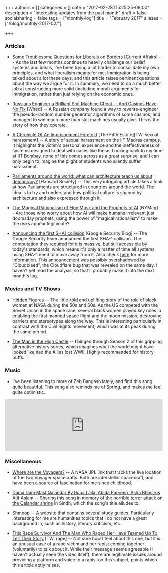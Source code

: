 +++
authors = []
categories = []
date = "2017-02-28T15:25:25-08:00"
description = "Interesting updates from the past month"
draft = false
socialsharing = false
tags = ["monthly-log"]
title = "February 2017"
aliases = ["/blog/monthly-2017-02/"]

+++

### Articles

- [Some Troublesome Questions for Liberals on Borders](https://www.currentaffairs.org/2016/10/some-troublesome-questions-for-liberals-on-borders) [Current Affairs] -- As the last few months continue to heavily challenge our belief systems and ideals, I've been trying a lot harder to consolidate my own principles, and what liberalism means for me. Immigration is being talked about a lot these days, and this article raises pertinent questions about the way we argue for it. In summary, we need to do a much better job at constructing more solid (including moral) arguments for immigration, rather than just relying on the economic ones.

- [Russians Engineer a Brilliant Slot Machine Cheat -- And Casinos Have No Fix](https://www.wired.com/2017/02/russians-engineer-brilliant-slot-machine-cheat-casinos-no-fix/) [Wired] -- A Russian company found a way to reverse-engineer the pseudo-random number generator algorithms of some casinos, and managed to win much more than slot machines usually give. This is the story of how they operate.

- [A Chronicle Of An Imprisonment Foretold](http://www.t5eiitm.org/2017/02/chronicle-imprisonment-foretold/) [The Fifth Estate][TW: sexual harassment] -- A story of sexual harassment on the IIT Madras campus. It highlights the victim's personal experience and the ineffectiveness of systems designed to deal with cases like these. Looking back to my time at IIT Bombay, none of this comes across as a great surprise, and I can only begin to imagine the plight of students who silently suffer harassment.

- [Parliaments around the world: what can architecture teach us about democracy?](http://blog.hansardsociety.org.uk/parliaments-around-the-world-what-can-architecture-can-teach-us-about-democracy/) [Hansard Society] -- This very intriguing article takes a look at how Parliaments are structured in countries around the world. The idea is to try and understand how political culture is shaped by architecture and also expressed through it.

- [The Magical Rationalism of Elon Musk and the Prophets of AI](http://nymag.com/selectall/2017/02/the-magical-rationalism-of-elon-musk-and-the-prophets-of-ai.html) [NYMag] -- Are those who worry about how AI will make humans irrelevant just doomsday prophets, using the power of "magical rationalism" to make the risks appear legitimate?

- [Announcing the first SHA1 collision](https://security.googleblog.com/2017/02/announcing-first-sha1-collision.html) [Google Security Blog] -- The Google Security team announced the first SHA-1 collision. The computation they required for it is massive, but still accessible by today's standards, which means it's only a matter of time all systems using SHA-1 need to move away from it. Also check [here](http://shattered.io/) for more information. This announcement was possibly overshadowed by "Cloudbleed", the Cloudflare bug that was revealed on the same day. I haven't yet read the analysis, so that'll probably make it into the next month's log.

### Movies and TV Shows

- [Hidden Figures](http://www.imdb.com/title/tt4846340/) -- The little-told and uplifting story of the role of black women at NASA during the 50s and 60s. As the US competed with the Soviet Union in the space race, several black women played key roles in enabling the first manned space flight and the moon mission, destroying barriers and stereotypes along the way. This is interesting particularly in contrast with the Civil Rights movement, which was at its peak during the same period.

- [The Man in the High Castle](http://www.imdb.com/title/tt1740299/) -- I binged through Season 2 of this gripping alternative history series, which imagines what the world might have looked like had the Allies lost WWII. Highly recommended for history buffs.

### Music
- I've been listening to more of Zeb Bangash lately, and find this song quite beautiful. This song also reminds me of Spring, and makes me feel quite optimistic.

<iframe width="100%" height="166" scrolling="no" frameborder="no" src="https://w.soundcloud.com/player/?url=https%3A//api.soundcloud.com/tracks/277961505&amp;color=ff5500&amp;auto_play=false&amp;hide_related=false&amp;show_comments=true&amp;show_user=true&amp;show_reposts=false"></iframe>


### Miscellaneous

- [Where are the Voyagers?](http://voyager.jpl.nasa.gov/where/) -- A NASA JPL link that tracks the live location of the two Voyager spacecrafts. Both are interstellar spacecraft, and have been a source of fascination for me since childhood.

- [Dama Dam Mast Qalandar By Runa Laila, Abida Parveen, Asha Bhosle & Atif Aslam](https://www.youtube.com/watch?v=E41rudbp-n0) -- Sharing this song in memory of the [horrible terror attack on the Qalandar shrine](https://scroll.in/article/829667/pakistan-suicide-bombing-why-isis-feels-so-threatened-by-sindhs-lal-shahbaz-qalandar-shrine) in Sindh, which the song's title alludes to.

- [Shmoop](http://www.shmoop.com) -- A website that contains several study guides. Particularly interesting for me are humanities topics that I do not have a great background in, such as history, literary criticism, etc.

- [This Rape Survivor And The Man Who Raped Her Have Teamed Up To Tell Their Story](http://www.elleuk.com/life-and-culture/culture/articles/a33897/rape-sexual-assault-survivor-perpetrator-ted-talk/) [TW: rape] -- Not sure how I feel about this one, but it is an unusual case of a rape victim and her rapist coming together (voluntarily) to talk about it. While their message seems agreeable (I haven't actually seen the video itself), there are legitimate issues around providing a platform and voice to a rapist on this subject, points which this article aptly raises.
